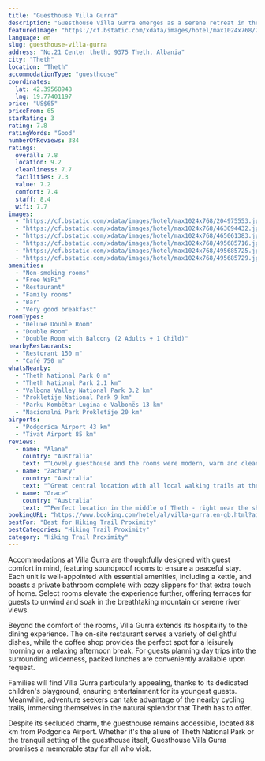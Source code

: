 ```yaml
---
title: "Guesthouse Villa Gurra"
description: "Guesthouse Villa Gurra emerges as a serene retreat in the heart of Theth, offering an idyllic blend of comfort and natural beauty."
featuredImage: "https://cf.bstatic.com/xdata/images/hotel/max1024x768/204975553.jpg?k=2d8da2ec2c6b0e866b9461ad9ee12a959d35d5740423b6259e78c2365847a8b4&o=&hp=1"
language: en
slug: guesthouse-villa-gurra
address: "No.21 Center theth, 9375 Theth, Albania"
city: "Theth"
location: "Theth"
accommodationType: "guesthouse"
coordinates:
  lat: 42.39568948
  lng: 19.77401197
price: "US$65"
priceFrom: 65
starRating: 3
rating: 7.8
ratingWords: "Good"
numberOfReviews: 384
ratings:
  overall: 7.8
  location: 9.2
  cleanliness: 7.7
  facilities: 7.3
  value: 7.2
  comfort: 7.4
  staff: 8.4
  wifi: 7.7
images:
  - "https://cf.bstatic.com/xdata/images/hotel/max1024x768/204975553.jpg?k=2d8da2ec2c6b0e866b9461ad9ee12a959d35d5740423b6259e78c2365847a8b4&o=&hp=1"
  - "https://cf.bstatic.com/xdata/images/hotel/max1024x768/463094432.jpg?k=a44f4dca83a9227aded2b65b95675d160a3a34fe0ed79f26772a64cb07694371&o=&hp=1"
  - "https://cf.bstatic.com/xdata/images/hotel/max1024x768/465061383.jpg?k=ac41369128269923580b8bd2079ad1a2f6e22099f0d93d4f8463e78fd9e266b7&o=&hp=1"
  - "https://cf.bstatic.com/xdata/images/hotel/max1024x768/495685716.jpg?k=37eb45cd268dcec333599edb92b1651dc6319237aba784b1bc31f713644d934b&o=&hp=1"
  - "https://cf.bstatic.com/xdata/images/hotel/max1024x768/495685725.jpg?k=853f2d19a25e3a8dbbf5ada6b9d12d5ab7938b703911a30bc6b77e39522c7dea&o=&hp=1"
  - "https://cf.bstatic.com/xdata/images/hotel/max1024x768/495685729.jpg?k=00f0295768791e77fb6bdd8a44a57cb93a7ad82bc28ad982140f7e1634750b8b&o=&hp=1"
amenities:
  - "Non-smoking rooms"
  - "Free WiFi"
  - "Restaurant"
  - "Family rooms"
  - "Bar"
  - "Very good breakfast"
roomTypes:
  - "Deluxe Double Room"
  - "Double Room"
  - "Double Room with Balcony (2 Adults + 1 Child)"
nearbyRestaurants:
  - "Restorant 150 m"
  - "Café 750 m"
whatsNearby:
  - "Theth National Park 0 m"
  - "Theth National Park 2.1 km"
  - "Valbona Valley National Park 3.2 km"
  - "Prokletije National Park 9 km"
  - "Parku Kombëtar Lugina e Valbonës 13 km"
  - "Nacionalni Park Prokletije 20 km"
airports:
  - "Podgorica Airport 43 km"
  - "Tivat Airport 85 km"
reviews:
  - name: "Alana"
    country: "Australia"
    text: "“Lovely guesthouse and the rooms were modern, warm and clean! The family who run the guesthouse are welcoming, great breakfast and located in the centre part of Theth. Easy access for hikers to the path and great (not a lot) food options around.”"
  - name: "Zachary"
    country: "Australia"
    text: "“Great central location with all local walking trails at the front door. Beautiful and gracious hosts! The family made sure we had everything we needed and offered great advice about the area… the breakfast was generous and delicious!”"
  - name: "Grace"
    country: "Australia"
    text: "“Perfect location in the middle of Theth - right near the shuttles in/out of Theth and to the Blue Eye. Also right near restaurants and the small supermarket. Breakfast included was excellent, big and lots of variety (great to prepare for a hiking...”"
bookingURL: "https://www.booking.com/hotel/al/villa-gurra.en-gb.html?aid=8035640"
bestFor: "Best for Hiking Trail Proximity"
bestCategories: "Hiking Trail Proximity"
category: "Hiking Trail Proximity"
---
```


Accommodations at Villa Gurra are thoughtfully designed with guest comfort in mind, featuring soundproof rooms to ensure a peaceful stay. Each unit is well-appointed with essential amenities, including a kettle, and boasts a private bathroom complete with cozy slippers for that extra touch of home. Select rooms elevate the experience further, offering terraces for guests to unwind and soak in the breathtaking mountain or serene river views.

Beyond the comfort of the rooms, Villa Gurra extends its hospitality to the dining experience. The on-site restaurant serves a variety of delightful dishes, while the coffee shop provides the perfect spot for a leisurely morning or a relaxing afternoon break. For guests planning day trips into the surrounding wilderness, packed lunches are conveniently available upon request.

Families will find Villa Gurra particularly appealing, thanks to its dedicated children's playground, ensuring entertainment for its youngest guests. Meanwhile, adventure seekers can take advantage of the nearby cycling trails, immersing themselves in the natural splendor that Theth has to offer.

Despite its secluded charm, the guesthouse remains accessible, located 88 km from Podgorica Airport. Whether it's the allure of Theth National Park or the tranquil setting of the guesthouse itself, Guesthouse Villa Gurra promises a memorable stay for all who visit.